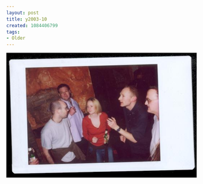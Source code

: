 ```yaml
---
layout: post
title: y2003-10
created: 1084406799
tags:
- Older
---
```


<img src="/image/images/y2003-10-649.jpg"/>

